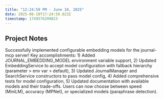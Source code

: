 ```yaml
---
title: "12:24:59 PM - June 10, 2025"
date: 2025-06-10T17:24:59.823Z
timestamp: 1749576299823
---
```


## Project Notes

Successfully implemented configurable embedding models for the journal-mcp server! Key accomplishments: 1) Added JOURNAL_EMBEDDING_MODEL environment variable support, 2) Updated EmbeddingService to accept model configuration with fallback hierarchy (parameter > env var > default), 3) Updated JournalManager and SearchService constructors to pass model config, 4) Added comprehensive tests for model configuration, 5) Updated documentation with available models and their trade-offs. Users can now choose between speed (MiniLM), accuracy (MPNet), or specialized models (paraphrase detection).
